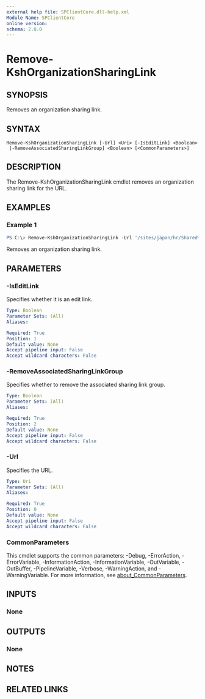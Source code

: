```yaml
---
external help file: SPClientCore.dll-help.xml
Module Name: SPClientCore
online version:
schema: 2.0.0
---
```


# Remove-KshOrganizationSharingLink

## SYNOPSIS
Removes an organization sharing link.

## SYNTAX

```
Remove-KshOrganizationSharingLink [-Url] <Uri> [-IsEditLink] <Boolean>
 [-RemoveAssociatedSharingLinkGroup] <Boolean> [<CommonParameters>]
```

## DESCRIPTION
The Remove-KshOrganizationSharingLink cmdlet removes an organization sharing link for the URL.

## EXAMPLES

### Example 1
```powershell
PS C:\> Remove-KshOrganizationSharingLink -Url '/sites/japan/hr/Shared%20Documents/README.txt' -IsEditLink $true -RemoveAssociatedSharingLinkGroup $true
```

Removes an organization sharing link.

## PARAMETERS

### -IsEditLink
Specifies whether it is an edit link.

```yaml
Type: Boolean
Parameter Sets: (All)
Aliases:

Required: True
Position: 1
Default value: None
Accept pipeline input: False
Accept wildcard characters: False
```

### -RemoveAssociatedSharingLinkGroup
Specifies whether to remove the associated sharing link group.

```yaml
Type: Boolean
Parameter Sets: (All)
Aliases:

Required: True
Position: 2
Default value: None
Accept pipeline input: False
Accept wildcard characters: False
```

### -Url
Specifies the URL.

```yaml
Type: Uri
Parameter Sets: (All)
Aliases:

Required: True
Position: 0
Default value: None
Accept pipeline input: False
Accept wildcard characters: False
```

### CommonParameters
This cmdlet supports the common parameters: -Debug, -ErrorAction, -ErrorVariable, -InformationAction, -InformationVariable, -OutVariable, -OutBuffer, -PipelineVariable, -Verbose, -WarningAction, and -WarningVariable. For more information, see [about_CommonParameters](http://go.microsoft.com/fwlink/?LinkID=113216).

## INPUTS

### None

## OUTPUTS

### None

## NOTES

## RELATED LINKS

